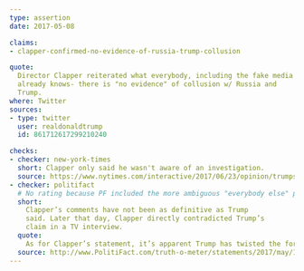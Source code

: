 ```yaml
---
type: assertion
date: 2017-05-08

claims:
- clapper-confirmed-no-evidence-of-russia-trump-collusion

quote:
  Director Clapper reiterated what everybody, including the fake media
  already knows- there is "no evidence" of collusion w/ Russia and
  Trump.
where: Twitter
sources:
- type: twitter
  user: realdonaldtrump
  id: 861712617299210240

checks:
- checker: new-york-times
  short: Clapper only said he wasn't aware of an investigation.
  source: https://www.nytimes.com/interactive/2017/06/23/opinion/trumps-lies.html
- checker: politifact
  # No rating because PF included the more ambiguous "everybody else" part.
  short:
    Clapper’s comments have not been as definitive as Trump
    said. Later that day, Clapper directly contradicted Trump’s
    claim in a TV interview.
  quote:
    As for Clapper’s statement, it’s apparent Trump has twisted the former DNI’s words to make it appear as if he’s ruled out the possibility that evidence exists showing the Trump campaign colluded with Russian interlopers during the 2016 election. But Clapper’s statement was that he had no knowledge of collusion -- not that collusion didn’t occur. Clapper has since stated that his capacity as DNI would not necessarily give him the kind of access to the FBI investigation that one would need in order to determine whether or not evidence of collusion exists.
  source: http://www.PolitiFact.com/truth-o-meter/statements/2017/may/12/donald-trump/trumps-mostly-false-claim-clapper-said-no-collusio/
---
```

